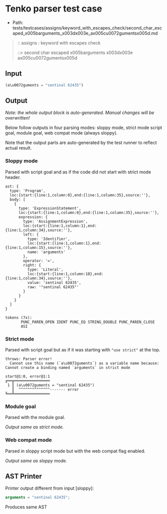 # Tenko parser test case

- Path: tests/testcases/assigns/keyword_with_escapes_check/second_char_escaped_x005barguments_x003dx003e_ax005cu0072gumentsx005d.md

> :: assigns : keyword with escapes check
>
> ::> second char escaped x005barguments x003dx003e ax005cu0072gumentsx005d

## Input

`````js
(a\u0072guments = "sentinal 62435")
`````

## Output

_Note: the whole output block is auto-generated. Manual changes will be overwritten!_

Below follow outputs in four parsing modes: sloppy mode, strict mode script goal, module goal, web compat mode (always sloppy).

Note that the output parts are auto-generated by the test runner to reflect actual result.

### Sloppy mode

Parsed with script goal and as if the code did not start with strict mode header.

`````
ast: {
  type: 'Program',
  loc:{start:{line:1,column:0},end:{line:1,column:35},source:''},
  body: [
    {
      type: 'ExpressionStatement',
      loc:{start:{line:1,column:0},end:{line:1,column:35},source:''},
      expression: {
        type: 'AssignmentExpression',
        loc:{start:{line:1,column:1},end:{line:1,column:34},source:''},
        left: {
          type: 'Identifier',
          loc:{start:{line:1,column:1},end:{line:1,column:15},source:''},
          name: 'arguments'
        },
        operator: '=',
        right: {
          type: 'Literal',
          loc:{start:{line:1,column:18},end:{line:1,column:34},source:''},
          value: 'sentinal 62435',
          raw: '"sentinal 62435"'
        }
      }
    }
  ]
}

tokens (7x):
       PUNC_PAREN_OPEN IDENT PUNC_EQ STRING_DOUBLE PUNC_PAREN_CLOSE
       ASI
`````

### Strict mode

Parsed with script goal but as if it was starting with `"use strict"` at the top.

`````
throws: Parser error!
  Cannot use this name (`a\u0072guments`) as a variable name because: Cannot create a binding named `arguments` in strict mode

start@1:0, error@1:1
╔══╦════════════════
 1 ║ (a\u0072guments = "sentinal 62435")
   ║  ^^^^^^^^^^^^^^------- error
╚══╩════════════════

`````


### Module goal

Parsed with the module goal.

_Output same as strict mode._

### Web compat mode

Parsed in sloppy script mode but with the web compat flag enabled.

_Output same as sloppy mode._

## AST Printer

Printer output different from input [sloppy]:

````js
arguments = "sentinal 62435";
````

Produces same AST
